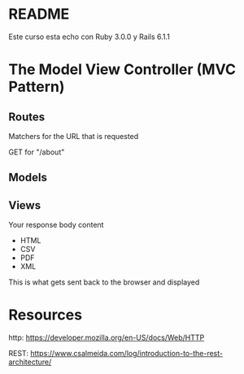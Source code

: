 # README

Este curso esta echo con Ruby 3.0.0 y Rails 6.1.1


# The Model View Controller (MVC Pattern)


## Routes
Matchers for the URL that is requested

GET for "/about"


## Models

## Views

Your response body content

* HTML
* CSV
* PDF
* XML

This is what gets sent back to the browser and displayed


# Resources

http:  https://developer.mozilla.org/en-US/docs/Web/HTTP

REST: https://www.csalmeida.com/log/introduction-to-the-rest-architecture/
